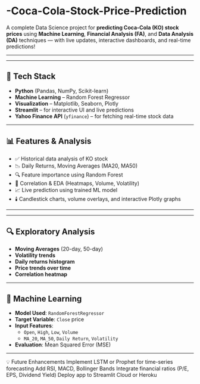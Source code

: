 # -Coca-Cola-Stock-Price-Prediction

A complete Data Science project for **predicting Coca-Cola (KO) stock prices** using **Machine Learning**, **Financial Analysis (FA)**, and **Data Analysis (DA)** techniques — with live updates, interactive dashboards, and real-time predictions!

---


---

## 🧠 Tech Stack

- **Python** (Pandas, NumPy, Scikit-learn)
- **Machine Learning** – Random Forest Regressor
- **Visualization** – Matplotlib, Seaborn, Plotly
- **Streamlit** – for interactive UI and live predictions
- **Yahoo Finance API** (`yfinance`) – for fetching real-time stock data

---

## 📊 Features & Analysis

- ✅ Historical data analysis of KO stock
- 📉 Daily Returns, Moving Averages (MA20, MA50)
- 🔍 Feature importance using Random Forest
- 🧪 Correlation & EDA (Heatmaps, Volume, Volatility)
- 📈 Live prediction using trained ML model
- 🕯️ Candlestick charts, volume overlays, and interactive Plotly graphs

---

---

## 🔍 Exploratory Analysis

- **Moving Averages** (20-day, 50-day)
- **Volatility trends**
- **Daily returns histogram**
- **Price trends over time**
- **Correlation heatmap**

---

## 🤖 Machine Learning

- **Model Used**: `RandomForestRegressor`
- **Target Variable**: `Close` price
- **Input Features**:
  - `Open`, `High`, `Low`, `Volume`
  - `MA_20`, `MA_50`, `Daily Return`, `Volatility`
- **Evaluation**: Mean Squared Error (MSE)

---
💡 Future Enhancements
Implement LSTM or Prophet for time-series forecasting
Add RSI, MACD, Bollinger Bands
Integrate financial ratios (P/E, EPS, Dividend Yield)
Deploy app to Streamlit Cloud or Heroku






